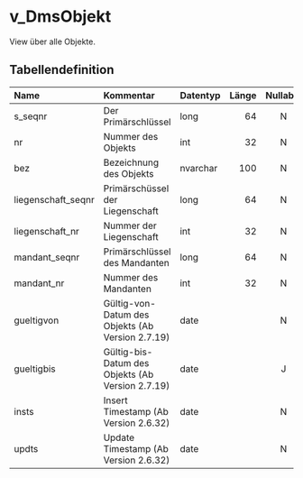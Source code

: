 # v_DmsObjekt

View über alle Objekte.

## Tabellendefinition

| Name               | Kommentar                                        | Datentyp | Länge | Nullable |
| :----------------- | :----------------------------------------------- | :------- | ----: | :------: |
| s_seqnr            | Der Primärschlüssel                              | long     |    64 |    N     |
| nr                 | Nummer des Objekts                               | int      |    32 |    N     |
| bez                | Bezeichnung des Objekts                          | nvarchar |   100 |    N     |
| liegenschaft_seqnr | Primärschüssel der Liegenschaft                  | long     |    64 |    N     |
| liegenschaft_nr    | Nummer der Liegenschaft                          | int      |    32 |    N     |
| mandant_seqnr      | Primärschlüssel des Mandanten                    | long     |    64 |    N     |
| mandant_nr         | Nummer des Mandanten                             | int      |    32 |    N     |
| gueltigvon         | Gültig-von-Datum des Objekts (Ab Version 2.7.19) | date     |       |    N     |
| gueltigbis         | Gültig-bis-Datum des Objekts (Ab Version 2.7.19) | date     |       |    J     |
| insts              | Insert Timestamp (Ab Version 2.6.32)             | date     |       |    N     |
| updts              | Update Timestamp (Ab Version 2.6.32)             | date     |       |    N     |
